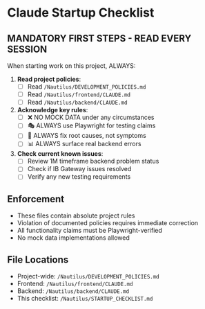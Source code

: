 # Claude Startup Checklist

## MANDATORY FIRST STEPS - READ EVERY SESSION

When starting work on this project, ALWAYS:

1. **Read project policies**:
   - [ ] Read `/Nautilus/DEVELOPMENT_POLICIES.md`
   - [ ] Read `/Nautilus/frontend/CLAUDE.md` 
   - [ ] Read `/Nautilus/backend/CLAUDE.md`

2. **Acknowledge key rules**:
   - [ ] ❌ NO MOCK DATA under any circumstances
   - [ ] 🎭 ALWAYS use Playwright for testing claims
   - [ ] 🔧 ALWAYS fix root causes, not symptoms
   - [ ] 📊 ALWAYS surface real backend errors

3. **Check current known issues**:
   - [ ] Review 1M timeframe backend problem status
   - [ ] Check if IB Gateway issues resolved
   - [ ] Verify any new testing requirements

## Enforcement
- These files contain absolute project rules
- Violation of documented policies requires immediate correction
- All functionality claims must be Playwright-verified
- No mock data implementations allowed

## File Locations
- Project-wide: `/Nautilus/DEVELOPMENT_POLICIES.md`
- Frontend: `/Nautilus/frontend/CLAUDE.md`
- Backend: `/Nautilus/backend/CLAUDE.md`
- This checklist: `/Nautilus/STARTUP_CHECKLIST.md`